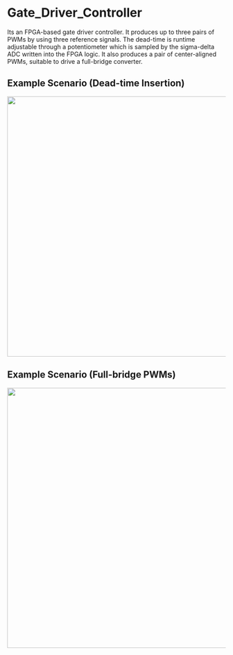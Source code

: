 # Gate_Driver_Controller
Its an FPGA-based gate driver controller. It produces up to three pairs of PWMs by using three reference signals. The dead-time is runtime adjustable through a potentiometer which is sampled by the sigma-delta ADC written into the FPGA logic. It also produces a pair of center-aligned PWMs, suitable to drive a full-bridge converter.
## Example Scenario (Dead-time Insertion)
<p align="center">
<img width="600" src= "https://github.com/Awesama-T/Gate_Driver_Controller/assets/121259619/05044c83-8e1c-46fc-85ad-9b1e768b49fa">
</p>

## Example Scenario (Full-bridge PWMs)
<p align="center">
<img width="600" src= "https://github.com/Awesama-T/Gate_Driver_Controller/assets/121259619/f336269a-f7ef-4eb6-a10a-33cc85a27493">
</p>

